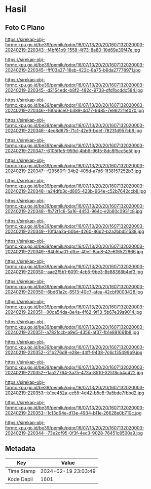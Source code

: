 # Hasil

## Foto C Plano

https://sirekap-obj-formc.kpu.go.id/be39/pemilu/pdpr/16/07/13/20/20/1607132020003-20240219-220343--f4bf61b9-1558-4f73-8a80-10d69e39f47e.jpg

https://sirekap-obj-formc.kpu.go.id/be39/pemilu/pdpr/16/07/13/20/20/1607132020003-20240219-220345--fff03a37-18eb-422c-8a75-b9da27778971.jpg

https://sirekap-obj-formc.kpu.go.id/be39/pemilu/pdpr/16/07/13/20/20/1607132020003-20240219-220345--d2154edc-b8f2-482c-9738-dfd1bcddc584.jpg

https://sirekap-obj-formc.kpu.go.id/be39/pemilu/pdpr/16/07/13/20/20/1607132020003-20240219-220346--160d6ce0-b389-4d77-9485-7e96221ef070.jpg

https://sirekap-obj-formc.kpu.go.id/be39/pemilu/pdpr/16/07/13/20/20/1607132020003-20240219-220346--4ec8d675-71c1-42e9-bdef-78231d957cb9.jpg

https://sirekap-obj-formc.kpu.go.id/be39/pemilu/pdpr/16/07/13/20/20/1607132020003-20240219-220347--6105ffe5-959d-4bb6-96f5-8dc8f5cc5e5f.jpg

https://sirekap-obj-formc.kpu.go.id/be39/pemilu/pdpr/16/07/13/20/20/1607132020003-20240219-220347--f29560f1-34b2-405d-a7d6-1f38157252b3.jpg

https://sirekap-obj-formc.kpu.go.id/be39/pemilu/pdpr/16/07/13/20/20/1607132020003-20240219-220348--a24dfb3c-d805-423b-964e-c52b7642ccb8.jpg

https://sirekap-obj-formc.kpu.go.id/be39/pemilu/pdpr/16/07/13/20/20/1607132020003-20240219-220348--fb72f1c8-5a16-4453-964c-e2b80c0931c8.jpg

https://sirekap-obj-formc.kpu.go.id/be39/pemilu/pdpr/16/07/13/20/20/1607132020003-20240219-220349--10fdaa2a-b0be-4260-86d2-b2a2bbd51538.jpg

https://sirekap-obj-formc.kpu.go.id/be39/pemilu/pdpr/16/07/13/20/20/1607132020003-20240219-220349--84b5ba01-dfbe-40ef-8ac8-42e6f6522866.jpg

https://sirekap-obj-formc.kpu.go.id/be39/pemilu/pdpr/16/07/13/20/20/1607132020003-20240219-220350--aae2f5b1-6091-4cb5-9be3-8e88368b4ef3.jpg

https://sirekap-obj-formc.kpu.go.id/be39/pemilu/pdpr/16/07/13/20/20/1607132020003-20240219-220350--6bd61a2c-6513-40c7-afea-42cbf9003428.jpg

https://sirekap-obj-formc.kpu.go.id/be39/pemilu/pdpr/16/07/13/20/20/1607132020003-20240219-220351--00ca54da-8e4a-4f62-9f13-5b67e39a9014.jpg

https://sirekap-obj-formc.kpu.go.id/be39/pemilu/pdpr/16/07/13/20/20/1607132020003-20240219-220351--a782fccb-a9e5-4356-af37-fb1e881661b8.jpg

https://sirekap-obj-formc.kpu.go.id/be39/pemilu/pdpr/16/07/13/20/20/1607132020003-20240219-220352--21b276d8-e28e-44ff-9438-7c6c135499b9.jpg

https://sirekap-obj-formc.kpu.go.id/be39/pemilu/pdpr/16/07/13/20/20/1607132020003-20240219-220352--1aa27764-3a75-473a-8510-32518cb4c422.jpg

https://sirekap-obj-formc.kpu.go.id/be39/pemilu/pdpr/16/07/13/20/20/1607132020003-20240219-220353--b1ee452a-ce55-4d42-b5c8-9a5bde7fbbd2.jpg

https://sirekap-obj-formc.kpu.go.id/be39/pemilu/pdpr/16/07/13/20/20/1607132020003-20240219-220353--1c13d64e-d13e-4934-b11e-26628e0b710c.jpg

https://sirekap-obj-formc.kpu.go.id/be39/pemilu/pdpr/16/07/13/20/20/1607132020003-20240219-220344--73e2df95-0f3f-4ec3-9028-76451c8500a9.jpg


## Metadata

| Key        | Value               |
| ---------- | ------------------- |
| Time Stamp | 2024-02-19 23:03:49 |
| Kode Dapil | 1601                |



